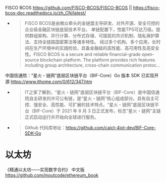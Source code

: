 
FISCO BCOS https://github.com/FISCO-BCOS/FISCO-BCOS || https://fisco-bcos-doc.readthedocs.io/zh_CN/latest/
- > FISCO BCOS是由微众牵头的金链盟主导研发、对外开源、安全可控的企业级金融区块链底层技术平台。 单链配置下，性能TPS可达万级。提供群组架构、并行计算、分布式存储、可插拔的共识机制、隐私保护算法、支持全链路国密算法等诸多特性。 经过多个机构、多个应用，长时间在生产环境中的实践检验，具备金融级的高性能、高可用性及高安全性。FISCO BCOS is a secure and reliable financial-grade open-source blockchain platform. The platform provides rich features including group architecture, cross-chain communication protoc…

中国信通院：“星火・链网”底层区块链平台（BIF-Core）Go 版本 SDK 已实现开源 https://www.ithome.com/0/612/347.htm
- > IT之家了解到，“星火・链网”底层区块链平台（BIF-Core）是中国信通院自主研发的许可公有链，是“星火・链网”核心组成部分。具有自主可控、强安全、高性能、可扩展的技术特点。“星火・链网”底层区块链平台（BIF-Core）于 2021 年 8 月 3 日正式发布，标志“星火・链网”主链正式启动运行并开始向全球进行服务。
- > Github 代码库地址：https://github.com/caict-4iot-dev/BIF-Core-SDK-Go

# 以太坊

《精通以太坊——实现数字合约》 中文版 https://github.com/inoutcode/ethereum_book

